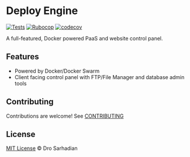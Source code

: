 # Deploy Engine

[![Tests](https://github.com/deployengine/deploy-engine/actions/workflows/test.yml/badge.svg)](https://github.com/deployengine/deploy-engine/actions/workflows/test.yml) [![Rubocop](https://github.com/deployengine/deploy-engine/actions/workflows/rubocop.yml/badge.svg)](https://github.com/deployengine/deploy-engine/actions/workflows/rubocop.yml) [![codecov](https://codecov.io/gh/deployengine/deploy-engine/branch/main/graph/badge.svg)](https://codecov.io/gh/deployengine/deploy-engine)

A full-featured, Docker powered PaaS and website control panel.

## Features

- Powered by Docker/Docker Swarm
- Client facing control panel with FTP/File Manager and database admin tools

## Contributing

Contributions are welcome! See [CONTRIBUTING](CONTRIBUTING.md)

## License

[MIT License](LICENSE.md) © Dro Sarhadian